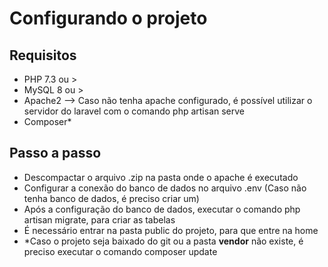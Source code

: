 # Configurando o projeto

## Requisitos
* PHP 7.3 ou >
* MySQL 8 ou >
* Apache2 --> Caso não tenha apache configurado, é possível utilizar o servidor do laravel com o comando php artisan serve
* Composer*

## Passo a passo
* Descompactar o arquivo .zip na pasta onde o apache é executado
* Configurar a conexão do banco de dados no arquivo .env (Caso não tenha banco de dados, é preciso criar um)
* Após a configuração do banco de dados, executar o comando php artisan migrate, para criar as tabelas
* É necessário entrar na pasta public do projeto, para que entre na home
* *Caso o projeto seja baixado do git ou a pasta **vendor** não existe, é preciso executar o comando composer update
